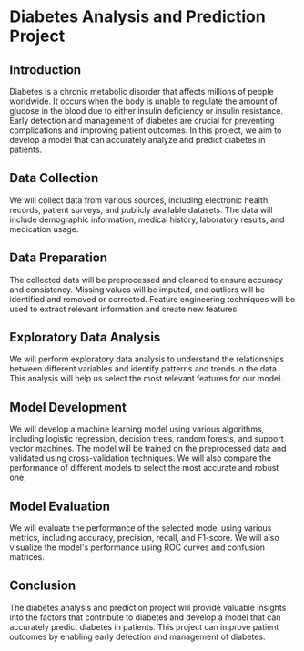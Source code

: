 # Diabetes Analysis and Prediction Project
## Introduction
Diabetes is a chronic metabolic disorder that affects millions of people worldwide. It occurs when the body is unable to regulate the amount of glucose in the blood due to either insulin deficiency or insulin resistance. Early detection and management of diabetes are crucial for preventing complications and improving patient outcomes. In this project, we aim to develop a model that can accurately analyze and predict diabetes in patients.

## Data Collection
We will collect data from various sources, including electronic health records, patient surveys, and publicly available datasets. The data will include demographic information, medical history, laboratory results, and medication usage.

## Data Preparation
The collected data will be preprocessed and cleaned to ensure accuracy and consistency. Missing values will be imputed, and outliers will be identified and removed or corrected. Feature engineering techniques will be used to extract relevant information and create new features.

## Exploratory Data Analysis
We will perform exploratory data analysis to understand the relationships between different variables and identify patterns and trends in the data. This analysis will help us select the most relevant features for our model.

## Model Development
We will develop a machine learning model using various algorithms, including logistic regression, decision trees, random forests, and support vector machines. The model will be trained on the preprocessed data and validated using cross-validation techniques. We will also compare the performance of different models to select the most accurate and robust one.

## Model Evaluation
We will evaluate the performance of the selected model using various metrics, including accuracy, precision, recall, and F1-score. We will also visualize the model's performance using ROC curves and confusion matrices.

## Conclusion
The diabetes analysis and prediction project will provide valuable insights into the factors that contribute to diabetes and develop a model that can accurately predict diabetes in patients. This project can improve patient outcomes by enabling early detection and management of diabetes.
